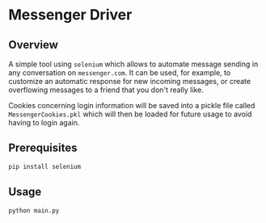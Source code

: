 # Messenger Driver

## Overview

A simple tool using `selenium` which allows to automate message sending 
in any conversation on `messenger.com`. It can be used, for example, to 
customize an automatic response for new incoming messages, or create 
overflowing messages to a friend that you don't really like.

Cookies concerning login information will be saved into a pickle file called 
`MessengerCookies.pkl` which will then be loaded for future usage to avoid 
having to login again.

## Prerequisites

```bash
pip install selenium
```

## Usage

```bash
python main.py
```
